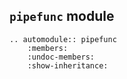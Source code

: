 ## `pipefunc` module

```{eval-rst}
.. automodule:: pipefunc
    :members:
    :undoc-members:
    :show-inheritance:
```
